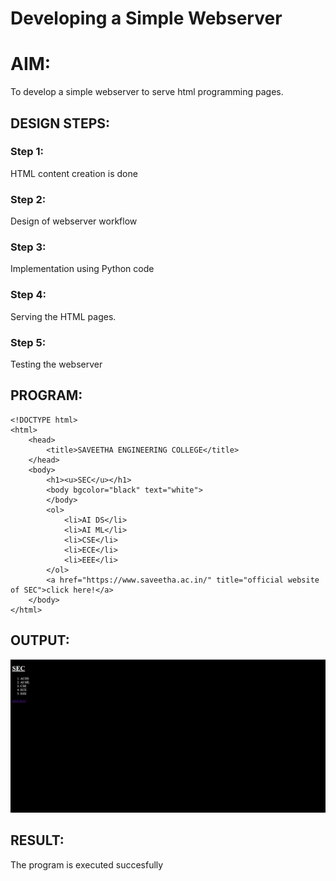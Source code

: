 # Developing a Simple Webserver

# AIM:

To develop a simple webserver to serve html programming pages.

## DESIGN STEPS:

### Step 1:

HTML content creation is done

### Step 2:

Design of webserver workflow

### Step 3:

Implementation using Python code

### Step 4:

Serving the HTML pages.

### Step 5:

Testing the webserver

## PROGRAM:
```
<!DOCTYPE html>
<html>
    <head>
        <title>SAVEETHA ENGINEERING COLLEGE</title>
    </head>
    <body>
        <h1><u>SEC</u></h1>
        <body bgcolor="black" text="white">
        </body>
        <ol>
            <li>AI DS</li>
            <li>AI ML</li>
            <li>CSE</li>
            <li>ECE</li>
            <li>EEE</li>
        </ol>
        <a href="https://www.saveetha.ac.in/" title="official website of SEC">click here!</a>
    </body>
</html>
```

## OUTPUT:
![](/simple%201.png)


## RESULT:
The program is executed succesfully
